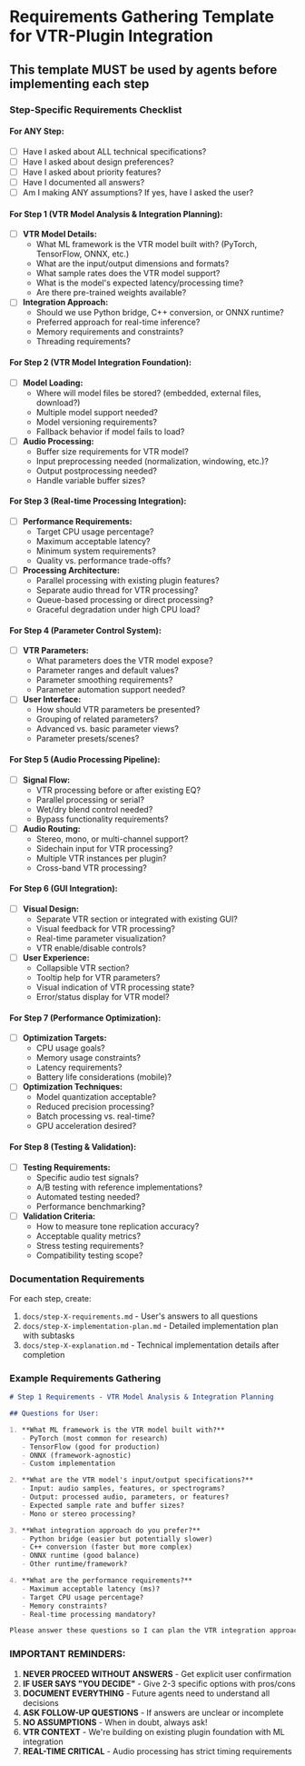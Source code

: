 # Requirements Gathering Template for VTR-Plugin Integration

## This template MUST be used by agents before implementing each step

### Step-Specific Requirements Checklist

#### For ANY Step:
- [ ] Have I asked about ALL technical specifications?
- [ ] Have I asked about design preferences?
- [ ] Have I asked about priority features?
- [ ] Have I documented all answers?
- [ ] Am I making ANY assumptions? If yes, have I asked the user?

#### For Step 1 (VTR Model Analysis & Integration Planning):
- [ ] **VTR Model Details:**
  - What ML framework is the VTR model built with? (PyTorch, TensorFlow, ONNX, etc.)
  - What are the input/output dimensions and formats?
  - What sample rates does the VTR model support?
  - What is the model's expected latency/processing time?
  - Are there pre-trained weights available?
- [ ] **Integration Approach:**
  - Should we use Python bridge, C++ conversion, or ONNX runtime?
  - Preferred approach for real-time inference?
  - Memory requirements and constraints?
  - Threading requirements?

#### For Step 2 (VTR Model Integration Foundation):
- [ ] **Model Loading:**
  - Where will model files be stored? (embedded, external files, download?)
  - Multiple model support needed?
  - Model versioning requirements?
  - Fallback behavior if model fails to load?
- [ ] **Audio Processing:**
  - Buffer size requirements for VTR model?
  - Input preprocessing needed (normalization, windowing, etc.)?
  - Output postprocessing needed?
  - Handle variable buffer sizes?

#### For Step 3 (Real-time Processing Integration):
- [ ] **Performance Requirements:**
  - Target CPU usage percentage?
  - Maximum acceptable latency?
  - Minimum system requirements?
  - Quality vs. performance trade-offs?
- [ ] **Processing Architecture:**
  - Parallel processing with existing plugin features?
  - Separate audio thread for VTR processing?
  - Queue-based processing or direct processing?
  - Graceful degradation under high CPU load?

#### For Step 4 (Parameter Control System):
- [ ] **VTR Parameters:**
  - What parameters does the VTR model expose?
  - Parameter ranges and default values?
  - Parameter smoothing requirements?
  - Parameter automation support needed?
- [ ] **User Interface:**
  - How should VTR parameters be presented?
  - Grouping of related parameters?
  - Advanced vs. basic parameter views?
  - Parameter presets/scenes?

#### For Step 5 (Audio Processing Pipeline):
- [ ] **Signal Flow:**
  - VTR processing before or after existing EQ?
  - Parallel processing or serial?
  - Wet/dry blend control needed?
  - Bypass functionality requirements?
- [ ] **Audio Routing:**
  - Stereo, mono, or multi-channel support?
  - Sidechain input for VTR processing?
  - Multiple VTR instances per plugin?
  - Cross-band VTR processing?

#### For Step 6 (GUI Integration):
- [ ] **Visual Design:**
  - Separate VTR section or integrated with existing GUI?
  - Visual feedback for VTR processing?
  - Real-time parameter visualization?
  - VTR enable/disable controls?
- [ ] **User Experience:**
  - Collapsible VTR section?
  - Tooltip help for VTR parameters?
  - Visual indication of VTR processing state?
  - Error/status display for VTR model?

#### For Step 7 (Performance Optimization):
- [ ] **Optimization Targets:**
  - CPU usage goals?
  - Memory usage constraints?
  - Latency requirements?
  - Battery life considerations (mobile)?
- [ ] **Optimization Techniques:**
  - Model quantization acceptable?
  - Reduced precision processing?
  - Batch processing vs. real-time?
  - GPU acceleration desired?

#### For Step 8 (Testing & Validation):
- [ ] **Testing Requirements:**
  - Specific audio test signals?
  - A/B testing with reference implementations?
  - Automated testing needed?
  - Performance benchmarking?
- [ ] **Validation Criteria:**
  - How to measure tone replication accuracy?
  - Acceptable quality metrics?
  - Stress testing requirements?
  - Compatibility testing scope?

### Documentation Requirements

For each step, create:
1. `docs/step-X-requirements.md` - User's answers to all questions
2. `docs/step-X-implementation-plan.md` - Detailed implementation plan with subtasks
3. `docs/step-X-explanation.md` - Technical implementation details after completion

### Example Requirements Gathering

```markdown
# Step 1 Requirements - VTR Model Analysis & Integration Planning

## Questions for User:

1. **What ML framework is the VTR model built with?**
   - PyTorch (most common for research)
   - TensorFlow (good for production)
   - ONNX (framework-agnostic)
   - Custom implementation

2. **What are the VTR model's input/output specifications?**
   - Input: audio samples, features, or spectrograms?
   - Output: processed audio, parameters, or features?
   - Expected sample rate and buffer sizes?
   - Mono or stereo processing?

3. **What integration approach do you prefer?**
   - Python bridge (easier but potentially slower)
   - C++ conversion (faster but more complex)
   - ONNX runtime (good balance)
   - Other runtime/framework?

4. **What are the performance requirements?**
   - Maximum acceptable latency (ms)?
   - Target CPU usage percentage?
   - Memory constraints?
   - Real-time processing mandatory?

Please answer these questions so I can plan the VTR integration approach.
```

### IMPORTANT REMINDERS:

1. **NEVER PROCEED WITHOUT ANSWERS** - Get explicit user confirmation
2. **IF USER SAYS "YOU DECIDE"** - Give 2-3 specific options with pros/cons
3. **DOCUMENT EVERYTHING** - Future agents need to understand all decisions
4. **ASK FOLLOW-UP QUESTIONS** - If answers are unclear or incomplete
5. **NO ASSUMPTIONS** - When in doubt, always ask!
6. **VTR CONTEXT** - We're building on existing plugin foundation with ML integration
7. **REAL-TIME CRITICAL** - Audio processing has strict timing requirements